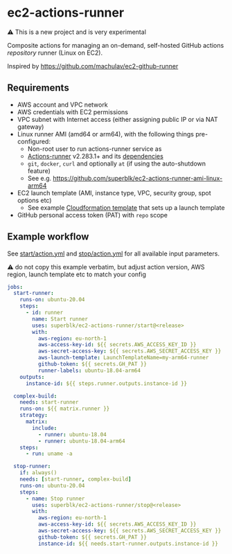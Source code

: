# ec2-actions-runner

⚠️ This is a new project and is very experimental

Composite actions for managing an on-demand, self-hosted GitHub actions _repository_ runner (Linux on EC2).

Inspired by <https://github.com/machulav/ec2-github-runner>

## Requirements

- AWS account and VPC network
- AWS credentials with EC2 permissions
- VPC subnet with Internet access (either assigning public IP or via NAT gateway)
- Linux runner AMI (amd64 or arm64), with the following things pre-configured:
  - Non-root user to run actions-runner service as
  - [Actions-runner](https://github.com/actions/runner) v2.283.1+ and its [dependencies](https://github.com/actions/runner/blob/main/docs/start/envlinux.md)
  - `git`, `docker`, `curl` and optionally `at` (if using the auto-shutdown feature)
  - See e.g. <https://github.com/superblk/ec2-actions-runner-ami-linux-arm64>
- EC2 launch template (AMI, instance type, VPC, security group, spot options etc)
  - See example [Cloudformation template](https://gist.github.com/jpalomaki/003c4d173a856cf64c6d35f8869a2de8) that sets up a launch template
- GitHub personal access token (PAT) with `repo` scope

## Example workflow

See [start/action.yml](start/action.yml) and [stop/action.yml](stop/action.yml) for all available input parameters.

:warning: do not copy this example verbatim, but adjust action version, AWS region, launch template etc to match your config

```yaml
jobs:
  start-runner:
    runs-on: ubuntu-20.04
    steps:
      - id: runner
        name: Start runner
        uses: superblk/ec2-actions-runner/start@<release>
        with:
          aws-region: eu-north-1
          aws-access-key-id: ${{ secrets.AWS_ACCESS_KEY_ID }}
          aws-secret-access-key: ${{ secrets.AWS_SECRET_ACCESS_KEY }}
          aws-launch-template: LaunchTemplateName=my-arm64-runner
          github-token: ${{ secrets.GH_PAT }}
          runner-labels: ubuntu-18.04-arm64
    outputs:
      instance-id: ${{ steps.runner.outputs.instance-id }}

  complex-build:
    needs: start-runner
    runs-on: ${{ matrix.runner }}
    strategy:
      matrix:
        include:
          - runner: ubuntu-18.04
          - runner: ubuntu-18.04-arm64
    steps:
      - run: uname -a

  stop-runner:
    if: always()
    needs: [start-runner, complex-build]
    runs-on: ubuntu-20.04
    steps:
      - name: Stop runner
        uses: superblk/ec2-actions-runner/stop@<release>
        with:
          aws-region: eu-north-1
          aws-access-key-id: ${{ secrets.AWS_ACCESS_KEY_ID }}
          aws-secret-access-key: ${{ secrets.AWS_SECRET_ACCESS_KEY }}
          github-token: ${{ secrets.GH_PAT }}
          instance-id: ${{ needs.start-runner.outputs.instance-id }}
```
